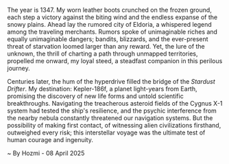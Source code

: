 
The year is 1347.  My worn leather boots crunched on the frozen ground, each step a victory against the biting wind and the endless expanse of the snowy plains.  Ahead lay the rumored city of Eldoria, a whispered legend among the traveling merchants.  Rumors spoke of unimaginable riches and equally unimaginable dangers; bandits, blizzards, and the ever-present threat of starvation loomed larger than any reward.  Yet, the lure of the unknown, the thrill of charting a path through unmapped territories, propelled me onward, my loyal steed, a steadfast companion in this perilous journey.


Centuries later, the hum of the hyperdrive filled the bridge of the *Stardust Drifter*.  My destination: Kepler-186f, a planet light-years from Earth, promising the discovery of new life forms and untold scientific breakthroughs.  Navigating the treacherous asteroid fields of the Cygnus X-1 system had tested the ship's resilience, and the psychic interference from the nearby nebula constantly threatened our navigation systems.  But the possibility of making first contact, of witnessing alien civilizations firsthand, outweighed every risk; this interstellar voyage was the ultimate test of human courage and ingenuity.

~ By Hozmi - 08 April 2025

